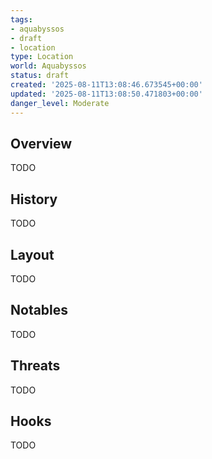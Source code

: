 ```yaml
---
tags:
- aquabyssos
- draft
- location
type: Location
world: Aquabyssos
status: draft
created: '2025-08-11T13:08:46.673545+00:00'
updated: '2025-08-11T13:08:50.471803+00:00'
danger_level: Moderate
---
```



## Overview

TODO
## History

TODO
## Layout

TODO
## Notables

TODO
## Threats

TODO
## Hooks

TODO
